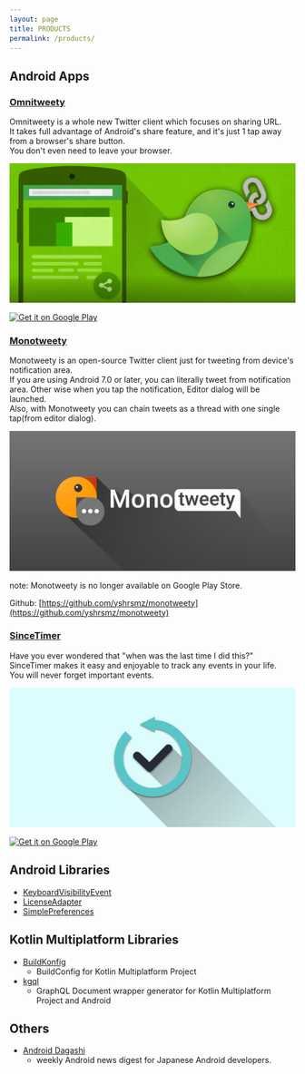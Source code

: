 ```yaml
---
layout: page
title: PRODUCTS
permalink: /products/
---
```


## Android Apps

### [Omnitweety](https://play.google.com/store/apps/details?id=net.yslibrary.omnitweety)

Omnitweety is a whole new Twitter client which focuses on sharing URL.  
It takes full advantage of Android's share feature, and it's just 1 tap away from a browser's share button.  
You don't even need to leave your browser.


![feature](/assets/img/products/omnitweety-android/feature.png)

<a href='https://play.google.com/store/apps/details?id=net.yslibrary.omnitweety&utm_source=blog-product-page&pcampaignid=MKT-Other-global-all-co-prtnr-py-PartBadge-Mar2515-1'><img alt='Get it on Google Play' src='https://play.google.com/intl/en_us/badges/images/generic/en_badge_web_generic.png' width="200" style="padding: 0;"/></a>

### [Monotweety](https://play.google.com/store/apps/details?id=net.yslibrary.monotweety)

Monotweety is an open-source Twitter client just for tweeting from device's notification area.  
If you are using Android 7.0 or later, you can literally tweet from notification area. Other wise when you tap the notification, Editor dialog will be launched.  
Also, with Monotweety you can chain tweets as a thread with one single tap(from editor dialog).

![feature](/assets/img/products/monotweety/feature.png)

<!-- <a href='https://play.google.com/store/apps/details?id=net.yslibrary.monotweety&utm_source=blog-product-page&pcampaignid=MKT-Other-global-all-co-prtnr-py-PartBadge-Mar2515-1'><img alt='Get it on Google Play' src='https://play.google.com/intl/en_us/badges/images/generic/en_badge_web_generic.png' width="200" style="padding: 0;"/></a> -->

note: Monotweety is no longer available on Google Play Store.

Github: [https://github.com/yshrsmz/monotweety](https://github.com/yshrsmz/monotweety)


### [SinceTimer](https://play.google.com/store/apps/details?id=com.codingfeline.sincetimer)

Have you ever wondered that "when was the last time I did this?"  
SinceTimer makes it easy and enjoyable to track any events in your life.  
You will never forget important events.


![feature](/assets/img/products/sincetimer/feature.png)

<a href='https://play.google.com/store/apps/details?id=com.codingfeline.sincetimer&pcampaignid=MKT-Other-global-all-co-prtnr-py-PartBadge-Mar2515-1'><img alt='Get it on Google Play' src='https://play.google.com/intl/en_us/badges/images/generic/en_badge_web_generic.png' width="200" style="padding: 0;"/></a>



## Android Libraries

- [KeyboardVisibilityEvent](https://github.com/yshrsmz/KeyboardVisibilityEvent)
- [LicenseAdapter](https://github.com/yshrsmz/LicenseAdapter)
- [SimplePreferences](https://github.com/yshrsmz/simple-preferences)

## Kotlin Multiplatform Libraries

- [BuildKonfig](https://github.com/yshrsmz/BuildKonfig)
  - BuildConfig for Kotlin Multiplatform Project
- [kgql](https://github.com/yshrsmz/kgql)
  - GraphQL Document wrapper generator for Kotlin Multiplatform Project and Android

## Others

- [Android Dagashi](https://androiddagashi.github.io)
  - weekly Android news digest for Japanese Android developers.
